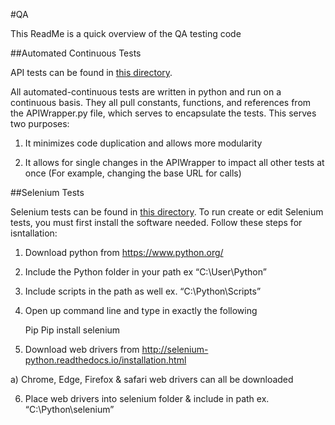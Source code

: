 #QA

This ReadMe is a quick overview of the QA testing code

##Automated Continuous Tests

API tests can be found in <a href='https://github.com/HOTB-Software/CaliforniaPrototype/tree/master/src/tests/server'>this directory</a>.

All automated-continuous tests are written in python and run on a continuous basis. They all pull constants, functions, and references from the APIWrapper.py file, which serves to encapsulate the tests. This serves two purposes:

1) It minimizes code duplication and allows more modularity 

2) It allows for single changes in the APIWrapper to impact all other tests at once (For example, changing the base URL for calls)


##Selenium Tests

Selenium tests can be found in <a href='https://github.com/HOTB-Software/CaliforniaPrototype/tree/master/src/tests/web'>this directory</a>.
To run create or edit Selenium tests, you must first install the software needed. Follow these steps for isntallation:

1) Download python from https://www.python.org/

2) Include the Python folder in your path ex “C:\User\Python”

3) Include scripts in the path  as well ex. “C:\Python\Scripts”

4) Open up command line and type in exactly the following

    Pip
    Pip install selenium
  
5) Download web drivers from http://selenium-python.readthedocs.io/installation.html

  a) Chrome, Edge, Firefox & safari web drivers can all be downloaded
  
6) Place web drivers into selenium folder & include in path ex. “C:\Python\selenium”

